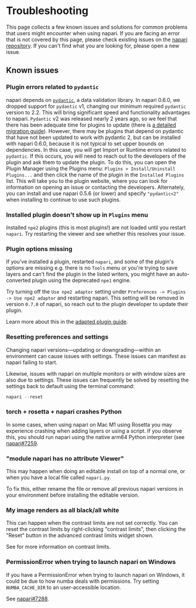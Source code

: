 # Troubleshooting

This page collects a few known issues and solutions for common problems that users might encounter when using napari.
If you are facing an error that is not covered by this page, please check existing issues on the
[napari repository](https://github.com/napari/napari/issues). If you can't find what you are looking for,
please open a new issue.

## Known issues

### Plugin errors related to `pydantic`

napari depends on [`pydantic`](https://github.com/pydantic/pydantic), a data validation library.
In napari 0.6.0, we dropped support for `pydantic` v1, changing our minimum required `pydantic` version to 2.2.
This will bring significant speed and functionality advantages to napari. `Pydantic` v2 was released nearly 2
years ago, so we feel that there has been adequate time for plugins to update (there is [a detailed migration guide](https://docs.pydantic.dev/latest/migration/)).
However, there may be plugins that depend on pydantic that have not been updated to work with pydantic 2, but
can be installed with napari 0.6.0, because it is not typical to set upper bounds on dependencies. In this case,
you will get Import or Runtime errors related to `pydantic`. If this occurs, you will need to reach out to the
developers of the plugin and ask them to update the plugin.
To do this, you can open the Plugin Manager using the Plugins menu: `Plugins > Install/Uninstall Plugins...` and then
click the name of the plugin in the `Installed Plugins` list. This will take you to the plugin website, where
you can look for information on opening an issue or contacting the developers.
Alternately, you can install and use napari 0.5.6 (or lower) and specify `"pydantic<2"` when installing to
continue to use such plugins.

### Installed plugin doesn't show up in `Plugins` menu

Installed `npe2` plugins (this is most plugins!) are not loaded until you restart `napari`. Try restarting the viewer
and see whether this resolves your issue.

### Plugin options missing

If you've installed a plugin, restarted `napari`, and some of the plugin's options are missing e.g. there is no `Tools`
menu or you're trying to save layers and can't find the plugin in the listed writers, you might have an auto-converted
plugin using the deprecated `npe1` engine.

Try turning off the `Use npe2 adaptor` setting under `Preferences -> Plugins -> Use npe2 adaptor` and restarting napari.
This setting will be removed in version `0.7.0` of napari, so reach out to the plugin developer to update their plugin.

Learn more about this in the [adapted plugin guide](adapted-plugin-guide).

### Resetting preferences and settings

Changing napari versions—updating or downgrading—within an environment can cause issues with settings.  These issues can
manifest as napari failing to start.

Likewise, issues with napari on multiple monitors or with window sizes are also due to settings. These issues can
frequently be solved by resetting the settings back to default using the terminal command:

```python
napari --reset
```

### torch + rosetta + napari crashes Python

In some cases, when using napari on Mac M1 using Rosetta you may experience crashing when adding layers or using a script.
If you observe this, you should run napari using the native arm64 Python interpreter (see [napari#7259](https://github.com/napari/napari/issues/7259).

### "module napari has no attribute Viewer"

This may happen when doing an editable install on top of a normal one, or when you have a local file called `napari.py`.

To fix this, either rename the file or remove all previous napari versions in your environment before installing the editable version.

### My image renders as all black/all white

This can happen when the contrast limits are not set correctly. You can reset the contrast limits by right-clicking
"contrast limits", then clicking the "Reset" button in the advanced contrast limits widget shown.

See [](contrast-limits) for more information on contrast limits.

### PermissionError when trying to launch napari on Windows

If you have a PermissionError when trying to launch napari on Windows, it could be due to how numba deals with
permissions. Try setting `NUMBA_CACHE_DIR` to an user-accessible location.

See [napari#7288](https://github.com/napari/napari/issues/7288).

